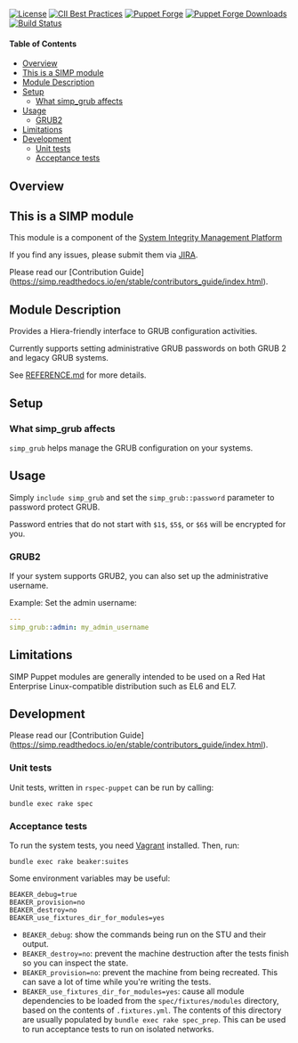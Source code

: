 [![License](https://img.shields.io/:license-apache-blue.svg)](https://www.apache.org/licenses/LICENSE-2.0.html)
[![CII Best Practices](https://bestpractices.coreinfrastructure.org/projects/73/badge)](https://bestpractices.coreinfrastructure.org/projects/73)
[![Puppet Forge](https://img.shields.io/puppetforge/v/simp/simp_grub.svg)](https://forge.puppetlabs.com/simp/simp_grub)
[![Puppet Forge Downloads](https://img.shields.io/puppetforge/dt/simp/simp_grub.svg)](https://forge.puppetlabs.com/simp/simp_grub)
[![Build Status](https://travis-ci.org/simp/pupmod-simp-simp_grub.svg)](https://travis-ci.org/simp/pupmod-simp-simp_grub)

#### Table of Contents

<!-- vim-markdown-toc GFM -->

* [Overview](#overview)
* [This is a SIMP module](#this-is-a-simp-module)
* [Module Description](#module-description)
* [Setup](#setup)
  * [What simp_grub affects](#what-simp_grub-affects)
* [Usage](#usage)
  * [GRUB2](#grub2)
* [Limitations](#limitations)
* [Development](#development)
  * [Unit tests](#unit-tests)
  * [Acceptance tests](#acceptance-tests)

<!-- vim-markdown-toc -->

## Overview

## This is a SIMP module

This module is a component of the [System Integrity Management Platform](https://simp-project.com)

If you find any issues, please submit them via [JIRA](https://simp-project.atlassian.net/).

Please read our [Contribution Guide] (https://simp.readthedocs.io/en/stable/contributors_guide/index.html).

## Module Description

Provides a Hiera-friendly interface to GRUB configuration activities.

Currently supports setting administrative GRUB passwords on both GRUB 2 and
legacy GRUB systems.

See [REFERENCE.md](REFERENCE.md) for more details.

## Setup

### What simp_grub affects

`simp_grub` helps manage the GRUB configuration on your systems.

## Usage

Simply ``include simp_grub`` and set the ``simp_grub::password`` parameter to
password protect GRUB.

Password entries that do not start with `$1$`, `$5$`, or `$6$` will be encrypted
for you.

### GRUB2

If your system supports GRUB2, you can also set up the administrative username.

Example: Set the admin username:

```yaml
---
simp_grub::admin: my_admin_username
```

## Limitations

SIMP Puppet modules are generally intended to be used on a Red Hat Enterprise
Linux-compatible distribution such as EL6 and EL7.

## Development

Please read our [Contribution Guide] (https://simp.readthedocs.io/en/stable/contributors_guide/index.html).

### Unit tests

Unit tests, written in ``rspec-puppet`` can be run by calling:

```shell
bundle exec rake spec
```

### Acceptance tests

To run the system tests, you need [Vagrant](https://www.vagrantup.com/) installed. Then, run:

```shell
bundle exec rake beaker:suites
```

Some environment variables may be useful:

```shell
BEAKER_debug=true
BEAKER_provision=no
BEAKER_destroy=no
BEAKER_use_fixtures_dir_for_modules=yes
```

* `BEAKER_debug`: show the commands being run on the STU and their output.
* `BEAKER_destroy=no`: prevent the machine destruction after the tests finish so you can inspect the state.
* `BEAKER_provision=no`: prevent the machine from being recreated. This can save a lot of time while you're writing the tests.
* `BEAKER_use_fixtures_dir_for_modules=yes`: cause all module dependencies to be loaded from the `spec/fixtures/modules` directory, based on the contents of `.fixtures.yml`.  The contents of this directory are usually populated by `bundle exec rake spec_prep`.  This can be used to run acceptance tests to run on isolated networks.
